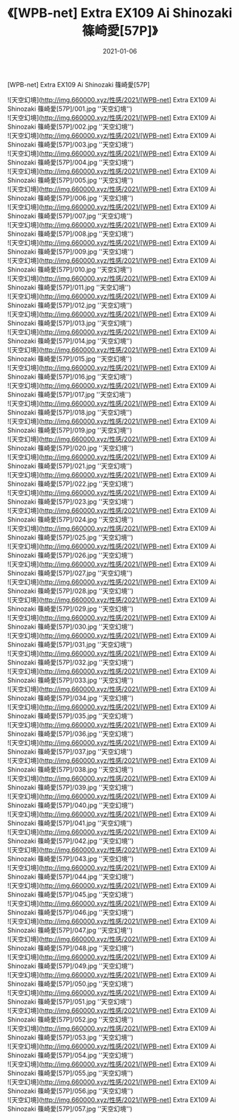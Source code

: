 ﻿---
layout: post
title:  《[WPB-net] Extra EX109 Ai Shinozaki 篠崎愛[57P]》
date:   2021-01-06
img: http://img.660000.xyz/性感/2021/[WPB-net] Extra EX109 Ai Shinozaki 篠崎愛[57P]/000.jpg
categories: [美女, 性感, 泳衣]
---

[WPB-net] Extra EX109 Ai Shinozaki 篠崎愛[57P]



![天空幻境](http://img.660000.xyz/性感/2021/[WPB-net] Extra EX109 Ai Shinozaki 篠崎愛[57P]/001.jpg ''天空幻境'') <br>
![天空幻境](http://img.660000.xyz/性感/2021/[WPB-net] Extra EX109 Ai Shinozaki 篠崎愛[57P]/002.jpg ''天空幻境'') <br>
![天空幻境](http://img.660000.xyz/性感/2021/[WPB-net] Extra EX109 Ai Shinozaki 篠崎愛[57P]/003.jpg ''天空幻境'') <br>
![天空幻境](http://img.660000.xyz/性感/2021/[WPB-net] Extra EX109 Ai Shinozaki 篠崎愛[57P]/004.jpg ''天空幻境'') <br>
![天空幻境](http://img.660000.xyz/性感/2021/[WPB-net] Extra EX109 Ai Shinozaki 篠崎愛[57P]/005.jpg ''天空幻境'') <br>
![天空幻境](http://img.660000.xyz/性感/2021/[WPB-net] Extra EX109 Ai Shinozaki 篠崎愛[57P]/006.jpg ''天空幻境'') <br>
![天空幻境](http://img.660000.xyz/性感/2021/[WPB-net] Extra EX109 Ai Shinozaki 篠崎愛[57P]/007.jpg ''天空幻境'') <br>
![天空幻境](http://img.660000.xyz/性感/2021/[WPB-net] Extra EX109 Ai Shinozaki 篠崎愛[57P]/008.jpg ''天空幻境'') <br>
![天空幻境](http://img.660000.xyz/性感/2021/[WPB-net] Extra EX109 Ai Shinozaki 篠崎愛[57P]/009.jpg ''天空幻境'') <br>
![天空幻境](http://img.660000.xyz/性感/2021/[WPB-net] Extra EX109 Ai Shinozaki 篠崎愛[57P]/010.jpg ''天空幻境'') <br>
![天空幻境](http://img.660000.xyz/性感/2021/[WPB-net] Extra EX109 Ai Shinozaki 篠崎愛[57P]/011.jpg ''天空幻境'') <br>
![天空幻境](http://img.660000.xyz/性感/2021/[WPB-net] Extra EX109 Ai Shinozaki 篠崎愛[57P]/012.jpg ''天空幻境'') <br>
![天空幻境](http://img.660000.xyz/性感/2021/[WPB-net] Extra EX109 Ai Shinozaki 篠崎愛[57P]/013.jpg ''天空幻境'') <br>
![天空幻境](http://img.660000.xyz/性感/2021/[WPB-net] Extra EX109 Ai Shinozaki 篠崎愛[57P]/014.jpg ''天空幻境'') <br>
![天空幻境](http://img.660000.xyz/性感/2021/[WPB-net] Extra EX109 Ai Shinozaki 篠崎愛[57P]/015.jpg ''天空幻境'') <br>
![天空幻境](http://img.660000.xyz/性感/2021/[WPB-net] Extra EX109 Ai Shinozaki 篠崎愛[57P]/016.jpg ''天空幻境'') <br>
![天空幻境](http://img.660000.xyz/性感/2021/[WPB-net] Extra EX109 Ai Shinozaki 篠崎愛[57P]/017.jpg ''天空幻境'') <br>
![天空幻境](http://img.660000.xyz/性感/2021/[WPB-net] Extra EX109 Ai Shinozaki 篠崎愛[57P]/018.jpg ''天空幻境'') <br>
![天空幻境](http://img.660000.xyz/性感/2021/[WPB-net] Extra EX109 Ai Shinozaki 篠崎愛[57P]/019.jpg ''天空幻境'') <br>
![天空幻境](http://img.660000.xyz/性感/2021/[WPB-net] Extra EX109 Ai Shinozaki 篠崎愛[57P]/020.jpg ''天空幻境'') <br>
![天空幻境](http://img.660000.xyz/性感/2021/[WPB-net] Extra EX109 Ai Shinozaki 篠崎愛[57P]/021.jpg ''天空幻境'') <br>
![天空幻境](http://img.660000.xyz/性感/2021/[WPB-net] Extra EX109 Ai Shinozaki 篠崎愛[57P]/022.jpg ''天空幻境'') <br>
![天空幻境](http://img.660000.xyz/性感/2021/[WPB-net] Extra EX109 Ai Shinozaki 篠崎愛[57P]/023.jpg ''天空幻境'') <br>
![天空幻境](http://img.660000.xyz/性感/2021/[WPB-net] Extra EX109 Ai Shinozaki 篠崎愛[57P]/024.jpg ''天空幻境'') <br>
![天空幻境](http://img.660000.xyz/性感/2021/[WPB-net] Extra EX109 Ai Shinozaki 篠崎愛[57P]/025.jpg ''天空幻境'') <br>
![天空幻境](http://img.660000.xyz/性感/2021/[WPB-net] Extra EX109 Ai Shinozaki 篠崎愛[57P]/026.jpg ''天空幻境'') <br>
![天空幻境](http://img.660000.xyz/性感/2021/[WPB-net] Extra EX109 Ai Shinozaki 篠崎愛[57P]/027.jpg ''天空幻境'') <br>
![天空幻境](http://img.660000.xyz/性感/2021/[WPB-net] Extra EX109 Ai Shinozaki 篠崎愛[57P]/028.jpg ''天空幻境'') <br>
![天空幻境](http://img.660000.xyz/性感/2021/[WPB-net] Extra EX109 Ai Shinozaki 篠崎愛[57P]/029.jpg ''天空幻境'') <br>
![天空幻境](http://img.660000.xyz/性感/2021/[WPB-net] Extra EX109 Ai Shinozaki 篠崎愛[57P]/030.jpg ''天空幻境'') <br>
![天空幻境](http://img.660000.xyz/性感/2021/[WPB-net] Extra EX109 Ai Shinozaki 篠崎愛[57P]/031.jpg ''天空幻境'') <br>
![天空幻境](http://img.660000.xyz/性感/2021/[WPB-net] Extra EX109 Ai Shinozaki 篠崎愛[57P]/032.jpg ''天空幻境'') <br>
![天空幻境](http://img.660000.xyz/性感/2021/[WPB-net] Extra EX109 Ai Shinozaki 篠崎愛[57P]/033.jpg ''天空幻境'') <br>
![天空幻境](http://img.660000.xyz/性感/2021/[WPB-net] Extra EX109 Ai Shinozaki 篠崎愛[57P]/034.jpg ''天空幻境'') <br>
![天空幻境](http://img.660000.xyz/性感/2021/[WPB-net] Extra EX109 Ai Shinozaki 篠崎愛[57P]/035.jpg ''天空幻境'') <br>
![天空幻境](http://img.660000.xyz/性感/2021/[WPB-net] Extra EX109 Ai Shinozaki 篠崎愛[57P]/036.jpg ''天空幻境'') <br>
![天空幻境](http://img.660000.xyz/性感/2021/[WPB-net] Extra EX109 Ai Shinozaki 篠崎愛[57P]/037.jpg ''天空幻境'') <br>
![天空幻境](http://img.660000.xyz/性感/2021/[WPB-net] Extra EX109 Ai Shinozaki 篠崎愛[57P]/038.jpg ''天空幻境'') <br>
![天空幻境](http://img.660000.xyz/性感/2021/[WPB-net] Extra EX109 Ai Shinozaki 篠崎愛[57P]/039.jpg ''天空幻境'') <br>
![天空幻境](http://img.660000.xyz/性感/2021/[WPB-net] Extra EX109 Ai Shinozaki 篠崎愛[57P]/040.jpg ''天空幻境'') <br>
![天空幻境](http://img.660000.xyz/性感/2021/[WPB-net] Extra EX109 Ai Shinozaki 篠崎愛[57P]/041.jpg ''天空幻境'') <br>
![天空幻境](http://img.660000.xyz/性感/2021/[WPB-net] Extra EX109 Ai Shinozaki 篠崎愛[57P]/042.jpg ''天空幻境'') <br>
![天空幻境](http://img.660000.xyz/性感/2021/[WPB-net] Extra EX109 Ai Shinozaki 篠崎愛[57P]/043.jpg ''天空幻境'') <br>
![天空幻境](http://img.660000.xyz/性感/2021/[WPB-net] Extra EX109 Ai Shinozaki 篠崎愛[57P]/044.jpg ''天空幻境'') <br>
![天空幻境](http://img.660000.xyz/性感/2021/[WPB-net] Extra EX109 Ai Shinozaki 篠崎愛[57P]/045.jpg ''天空幻境'') <br>
![天空幻境](http://img.660000.xyz/性感/2021/[WPB-net] Extra EX109 Ai Shinozaki 篠崎愛[57P]/046.jpg ''天空幻境'') <br>
![天空幻境](http://img.660000.xyz/性感/2021/[WPB-net] Extra EX109 Ai Shinozaki 篠崎愛[57P]/047.jpg ''天空幻境'') <br>
![天空幻境](http://img.660000.xyz/性感/2021/[WPB-net] Extra EX109 Ai Shinozaki 篠崎愛[57P]/048.jpg ''天空幻境'') <br>
![天空幻境](http://img.660000.xyz/性感/2021/[WPB-net] Extra EX109 Ai Shinozaki 篠崎愛[57P]/049.jpg ''天空幻境'') <br>
![天空幻境](http://img.660000.xyz/性感/2021/[WPB-net] Extra EX109 Ai Shinozaki 篠崎愛[57P]/050.jpg ''天空幻境'') <br>
![天空幻境](http://img.660000.xyz/性感/2021/[WPB-net] Extra EX109 Ai Shinozaki 篠崎愛[57P]/051.jpg ''天空幻境'') <br>
![天空幻境](http://img.660000.xyz/性感/2021/[WPB-net] Extra EX109 Ai Shinozaki 篠崎愛[57P]/052.jpg ''天空幻境'') <br>
![天空幻境](http://img.660000.xyz/性感/2021/[WPB-net] Extra EX109 Ai Shinozaki 篠崎愛[57P]/053.jpg ''天空幻境'') <br>
![天空幻境](http://img.660000.xyz/性感/2021/[WPB-net] Extra EX109 Ai Shinozaki 篠崎愛[57P]/054.jpg ''天空幻境'') <br>
![天空幻境](http://img.660000.xyz/性感/2021/[WPB-net] Extra EX109 Ai Shinozaki 篠崎愛[57P]/055.jpg ''天空幻境'') <br>
![天空幻境](http://img.660000.xyz/性感/2021/[WPB-net] Extra EX109 Ai Shinozaki 篠崎愛[57P]/056.jpg ''天空幻境'') <br>
![天空幻境](http://img.660000.xyz/性感/2021/[WPB-net] Extra EX109 Ai Shinozaki 篠崎愛[57P]/057.jpg ''天空幻境'') <br>